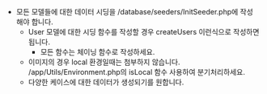 - 모든 모델들에 대한 데이터 시딩을 /database/seeders/InitSeeder.php에 작성해야 합니다.
  - User 모델에 대한 시딩 함수를 작성할 경우 createUsers 이런식으로 작성하면 됩니다.
    - 모든 함수는 체이닝 함수로 작성하세요.
  - 이미지의 경우 local 환경일때는 첨부하지 않습니다. /app/Utils/Environment.php의 isLocal 함수 사용하여 분기처리하세요.
  - 다양한 케이스에 대한 데이터가 생성되기를 원합니다.